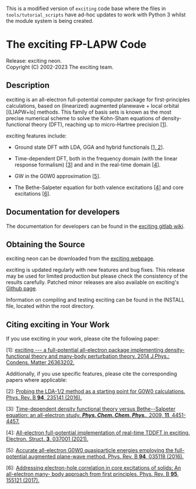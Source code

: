 This is a modified version of `exciting` code base where the files in `tools/tutorial_scripts` have ad-hoc updates to work with Python 3 whilst the module system is being created.


The exciting FP-LAPW Code
=========================

Release: exciting neon.  
Copyright (C) 2002-2023 The exciting team.

Description
-----------

exciting is an all-electron full-potential computer package for
first-principles calculations, based on (linearized) augmented planewave
\+ local orbital \[(L)APW+lo\] methods. This family of basis sets is
known as the most precise numerical scheme to solve the Kohn-Sham
equations of density-functional theory (DFT), reaching up to
micro-Hartree precision \[[1](#citing-exciting-%20in-your-work)\].

exciting features include:

+ Ground state DFT with LDA, GGA and hybrid functionals \[[1,
    2](#citing-exciting-in-your-work)\].

+ Time-dependent DFT, both in the frequency domain (with the linear
    response formalism) \[[3](#citing-exciting-in-your-work)\] and
    and in the real-time domain \[[4](#citing-exciting-in-your-work)\].

+ GW in the G0W0 approximation \[[5](#citing-exciting-in-your-work)\].

+ The Bethe-Salpeter equation for both valence excitations
    \[[4](#citing-exciting-in-your-work)\] and core excitations
    \[[6](#citing-exciting-in-your-work)\].

Documentation for developers
----------------------------

The documentation for developers can be found in the [exciting gitlab wiki](https://git.physik.hu-berlin.de/sol/exciting/-/wikis/home).

Obtaining the Source
--------------------

exciting neon can be downloaded from the [exciting
webpage](http://exciting-code.org).

exciting is updated regularly with new features and bug fixes. This
release may be used for limited production but please check the
consistency of the results carefully. Patched minor releases are also
available on exciting's [Github
page](https://github.com/exciting/exciting).

Information on compiling and testing exciting can be found in the
INSTALL file, located within the root directory.

Citing exciting in Your Work
----------------------------

If you use exciting in your work, please cite the following paper:

\[1\]: [exciting --- a full-potential all-electron package implementing
density-functional theory and many-body perturbation theory. 2014
J.Phys.: Condens. Matter 26363202.](https://doi.org/10.1088/0953-8984/26/36/363202)

Additionally, if you use specific features, please cite the
corresponding papers where applicable:

\[2\]: [Probing the LDA-1/2 method as a starting point for G0W0
calculations. Phys. Rev. B **94**, 235141
(2016).](https://doi.org/10.1103/PhysRevB.94.235141)

\[3\]: [Time-dependent density functional theory versus Bethe--Salpeter
equation: an all-electron study. ***Phys. Chem. Chem. Phys.***, 2009,
**11**, 4451-4457.](https://doi.org/10.1039/%20B903676H)

\[4\]: [All-electron full-potential implementation of real-time TDDFT in
exciting. Electron. Struct. **3**, 
037001 (2021).](https://doi.org/10.1088/2516-1075/ac0c26)

\[5\]: [Accurate all-electron G0W0 quasiparticle energies employing the
full-potential augmented plane-wave method. Phys. Rev. B **94**, 035118
(2016).](https://doi.org/10.1103/PhysRevB.%2094.035118)

\[6\]: [Addressing electron-hole correlation in core excitations of
solids: An all-electron many- body approach from first principles. Phys.
Rev. B **95**, 155121
(2017).](https://doi.org/%2010.1103/PhysRevB.95.155121)
